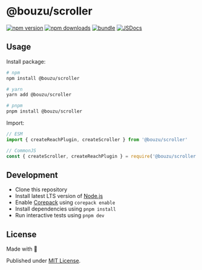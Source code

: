 # @bouzu/scroller

[![npm version][npm-version-src]][npm-version-href]
[![npm downloads][npm-downloads-src]][npm-downloads-href]
[![bundle][bundle-src]][bundle-href]
[![JSDocs][jsdocs-src]][jsdocs-href]

## Usage

Install package:

```sh
# npm
npm install @bouzu/scroller

# yarn
yarn add @bouzu/scroller

# pnpm
pnpm install @bouzu/scroller
```

Import:

```js
// ESM
import { createReachPlugin, createScroller } from '@bouzu/scroller'

// CommonJS
const { createScroller, createReachPlugin } = require('@bouzu/scroller')
```

## Development

- Clone this repository
- Install latest LTS version of [Node.js](https://nodejs.org/en/)
- Enable [Corepack](https://github.com/nodejs/corepack) using `corepack enable`
- Install dependencies using `pnpm install`
- Run interactive tests using `pnpm dev`

## License

Made with 💛

Published under [MIT License](./LICENSE).


<!-- Badges -->

[npm-version-src]: https://img.shields.io/npm/v/@bouzu/scroller?style=flat&colorA=18181B&colorB=F0DB4F
[npm-version-href]: https://npmjs.com/package/@bouzu/scroller
[npm-downloads-src]: https://img.shields.io/npm/dm/@bouzu/scroller?style=flat&colorA=18181B&colorB=F0DB4F
[npm-downloads-href]: https://npmjs.com/package/@bouzu/scroller
[bundle-src]: https://img.shields.io/bundlephobia/minzip/@bouzu/scroller?style=flat&colorA=18181B&colorB=F0DB4F
[bundle-href]: https://bundlephobia.com/result?p=@bouzu/scroller
[jsdocs-src]: https://img.shields.io/badge/jsDocs.io-reference-18181B?style=flat&colorA=18181B&colorB=F0DB4F
[jsdocs-href]: https://www.jsdocs.io/package/@bouzu/scroller
